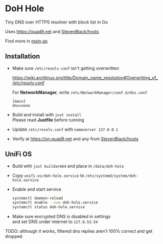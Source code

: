 # DoH Hole

Tiny DNS over HTTPS resolver with block list in Go

Uses https://quad9.net and [StevenBlack/hosts](https://raw.githubusercontent.com/StevenBlack/hosts/master/hosts)

Find more in [main.go](https://github.com/makinori/doh-hole/blob/main/main.go)

## Installation

-   Make sure `/etc/resolv.conf` isn't getting overwritten

    https://wiki.archlinux.org/title/Domain_name_resolution#Overwriting_of_/etc/resolv.conf

    For **NetworkManager**, write `/etc/NetworkManager/conf.d/dns.conf`

    ```
    [main]
    dns=none
    ```

-   Build and install with `just install`<br/>
    Please read **Justfile** before running

-   Update `/etc/resolv.conf` with `nameserver 127.0.0.1`

-   Verify at https://on.quad9.net and any from [StevenBlack/hosts](https://raw.githubusercontent.com/StevenBlack/hosts/master/hosts)

## UniFi OS

-   Build with `just buildarm64` and place in `/data/doh-hole`

-   Copy `unifi-os/doh-hole.service` to `/etc/systemd/system/doh-hole.service`

-   Enable and start service

    ```bash
    systemctl daemon-reload
    systemctl enable --now doh-hole.service
    systemctl status doh-hole.service
    ```

-   Make sure encrypted DNS is disabled in settings<br/>
    and set DNS under internet to `127.0.53.54`

TODO: although it works, filtered dns replies aren't 100% correct and get dropped
